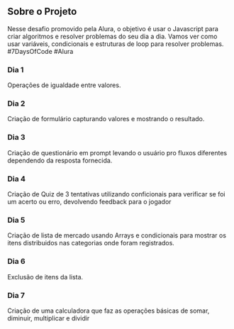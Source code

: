 ## Sobre o Projeto

Nesse desafio promovido pela Alura, o objetivo é usar o Javascript para criar algoritmos e resolver problemas do seu dia a dia. Vamos ver como usar variáveis, condicionais e estruturas de loop para resolver problemas.
#7DaysOfCode #Alura

### Dia 1

Operações de igualdade entre valores.

### Dia 2

Criação de formulário capturando valores e mostrando o resultado.

### Dia 3

Criação de questionário em prompt levando o usuário pro fluxos diferentes dependendo da resposta fornecida.

### Dia 4

Criação de Quiz de 3 tentativas utilizando conficionais para verificar se foi um acerto ou erro, devolvendo feedback para o jogador

### Dia 5

Criação de lista de mercado usando Arrays e condicionais para mostrar os itens distribuidos nas categorias onde foram registrados.

### Dia 6

Exclusão de itens da lista.

### Dia 7

Criação de uma calculadora que faz as operações básicas de somar, diminuir, multiplicar e dividir
